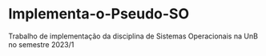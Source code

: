 # Implementa-o-Pseudo-SO
Trabalho de implementação da disciplina de Sistemas Operacionais na UnB no semestre 2023/1
